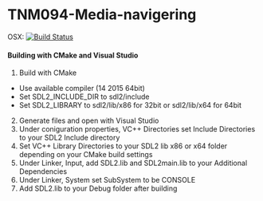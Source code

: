 # TNM094-Media-navigering
OSX: [![Build Status](https://travis-ci.com/erikssonjohan/TNM094-Media-navigering.svg?token=YWiGzNVaCammAsa6b6oD&branch=master)](https://travis-ci.com/erikssonjohan/TNM094-Media-navigering)





#### Building with CMake and Visual Studio
1. Build with CMake 
  * Use available compiler (14 2015 64bit)
  * Set SDL2_INCLUDE_DIR to sdl2/include
  * Set SDL2_LIBRARY to sdl2/lib/x86 for 32bit or sdl2/lib/x64 for 64bit
2. Generate files and open with Visual Studio
3. Under coniguration properties, VC++ Directories set Include Directories to your SDL2 Include directory
4. Set VC++ Library Directories to your SDL2 lib x86 or x64 folder depending on your CMake build settings
5. Under Linker, Input, add SDL2.lib and SDL2main.lib to your Additional Dependencies 
6. Under Linker, System set SubSystem to be CONSOLE
7. Add SDL2.lib to your Debug folder after building
